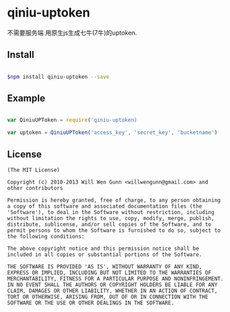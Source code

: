 # qiniu-uptoken
不需要服务端 用原生js生成七牛(7牛)的uptoken.

## Install

``` bash

$npm install qiniu-uptoken --save

```

## Example


``` javascript

var QiniuUPToken = require('qiniu-uptoken)

var uptoken = QiniuUPToken('access_key', 'secret_key', 'bucketname')

```

## License 

    (The MIT License)

    Copyright (c) 2010-2013 Will Wen Gunn <willwengunn@gmail.com> and other contributors

    Permission is hereby granted, free of charge, to any person obtaining
    a copy of this software and associated documentation files (the
    'Software'), to deal in the Software without restriction, including
    without limitation the rights to use, copy, modify, merge, publish,
    distribute, sublicense, and/or sell copies of the Software, and to
    permit persons to whom the Software is furnished to do so, subject to
    the following conditions:

    The above copyright notice and this permission notice shall be
    included in all copies or substantial portions of the Software.

    THE SOFTWARE IS PROVIDED 'AS IS', WITHOUT WARRANTY OF ANY KIND,
    EXPRESS OR IMPLIED, INCLUDING BUT NOT LIMITED TO THE WARRANTIES OF
    MERCHANTABILITY, FITNESS FOR A PARTICULAR PURPOSE AND NONINFRINGEMENT.
    IN NO EVENT SHALL THE AUTHORS OR COPYRIGHT HOLDERS BE LIABLE FOR ANY
    CLAIM, DAMAGES OR OTHER LIABILITY, WHETHER IN AN ACTION OF CONTRACT,
    TORT OR OTHERWISE, ARISING FROM, OUT OF OR IN CONNECTION WITH THE
    SOFTWARE OR THE USE OR OTHER DEALINGS IN THE SOFTWARE.
